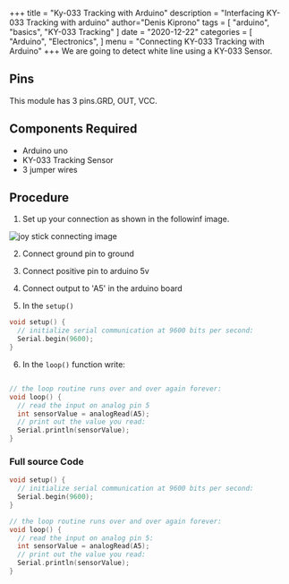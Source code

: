 +++
title = "Ky-033 Tracking with Arduino"
description = "Interfacing KY-033 Tracking with arduino"
author="Denis Kiprono"
tags = [
    "arduino",
    "basics",
    "KY-033 Tracking"
]
date = "2020-12-22"
categories = [
    "Arduino",
    "Electronics",
]
menu = "Connecting KY-033 Tracking with Arduino"
+++
We are going to detect white line using a KY-033 Sensor.

## Pins
This module has 3 pins.GRD, OUT, VCC.


## Components Required
- Arduino uno
- KY-033 Tracking Sensor
- 3 jumper wires


## Procedure

1. Set up your connection as shown in the followinf image.

![joy stick connecting image](/tracking_sensor.avif)

2. Connect ground pin to ground

3. Connect positive pin to arduino 5v
4. Connect output to 'A5' in the arduino board


5. In the `setup()`
``` ino {linenos=table,hl_lines=[4,"1-30"],linenostart=1}
void setup() {
  // initialize serial communication at 9600 bits per second:
  Serial.begin(9600);
}
```

6. In the `loop()` function write:
``` ino {linenos=table,hl_lines=[10,"1-30"],linenostart=1}

// the loop routine runs over and over again forever:
void loop() {
  // read the input on analog pin 5
  int sensorValue = analogRead(A5);
  // print out the value you read:
  Serial.println(sensorValue);
} 
```


### Full source Code
``` ino {linenos=table,hl_lines=[2,"1-36"],linenostart=1}
void setup() {
  // initialize serial communication at 9600 bits per second:
  Serial.begin(9600);
}

// the loop routine runs over and over again forever:
void loop() {
  // read the input on analog pin 5:
  int sensorValue = analogRead(A5);
  // print out the value you read:
  Serial.println(sensorValue);
} 
```